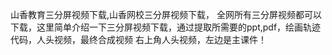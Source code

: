 山香教育三分屏视频下载,山香网校三分屏视频下载，
全网所有三分屏视频都可以下载，这里简单介绍一下三分屏视频下载，通过提取所需要的ppt,pdf，绘画轨迹代码，人头视频，最终合成视频
右上角人头视频，左边是主课件！
